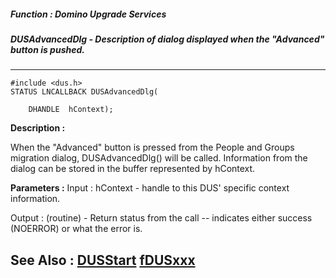 ##### Function : Domino Upgrade Services
##### DUSAdvancedDlg - Description of dialog displayed when the "Advanced" button is pushed.
---
```
#include <dus.h>
STATUS LNCALLBACK DUSAdvancedDlg(

	DHANDLE  hContext);
```
**Description :**

When the "Advanced" button is pressed from the People and Groups migration 
dialog, DUSAdvancedDlg() will be called.  Information from the dialog can be 
stored in the buffer represented by hContext.

**Parameters :**
Input :
hContext  -  handle to this DUS' specific context information.

Output :
(routine)  -  Return status from the call -- indicates either success (NOERROR) or what the error is.



**See Also :**
[DUSStart](/reference/Func/DUSStart)
[fDUSxxx](/reference/Symb/fDUSxxx)
---
